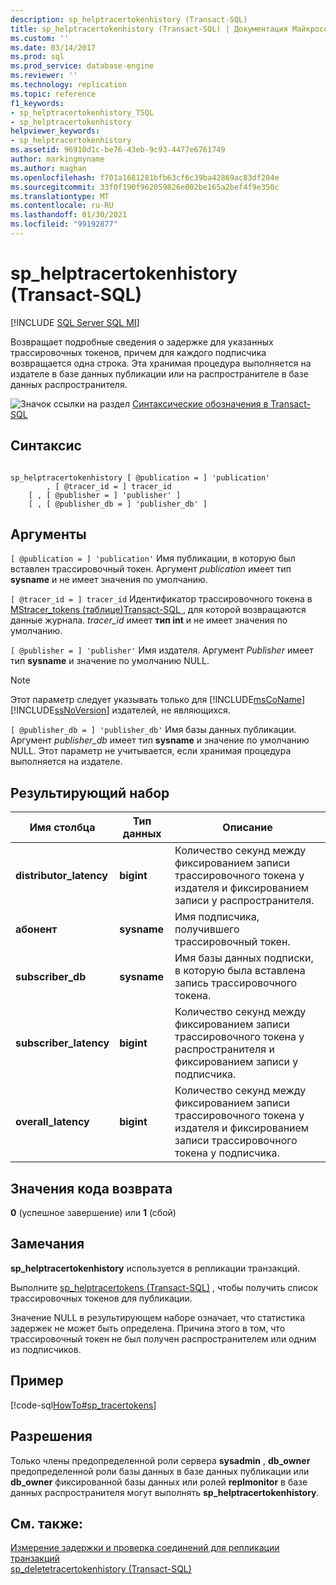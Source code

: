 ```yaml
---
description: sp_helptracertokenhistory (Transact-SQL)
title: sp_helptracertokenhistory (Transact-SQL) | Документация Майкрософт
ms.custom: ''
ms.date: 03/14/2017
ms.prod: sql
ms.prod_service: database-engine
ms.reviewer: ''
ms.technology: replication
ms.topic: reference
f1_keywords:
- sp_helptracertokenhistory_TSQL
- sp_helptracertokenhistory
helpviewer_keywords:
- sp_helptracertokenhistory
ms.assetid: 96910d1c-be76-43eb-9c93-4477e6761749
author: markingmyname
ms.author: maghan
ms.openlocfilehash: f701a1681281bfb63cf6c39ba42869ac83df204e
ms.sourcegitcommit: 33f0f190f962059826e002be165a2bef4f9e350c
ms.translationtype: MT
ms.contentlocale: ru-RU
ms.lasthandoff: 01/30/2021
ms.locfileid: "99192877"
---
```

# <a name="sp_helptracertokenhistory-transact-sql"></a>sp_helptracertokenhistory (Transact-SQL)
[!INCLUDE [SQL Server SQL MI](../../includes/applies-to-version/sql-asdbmi.md)]

  Возвращает подробные сведения о задержке для указанных трассировочных токенов, причем для каждого подписчика возвращается одна строка. Эта хранимая процедура выполняется на издателе в базе данных публикации или на распространителе в базе данных распространителя.  
  
 ![Значок ссылки на раздел](../../database-engine/configure-windows/media/topic-link.gif "Значок ссылки на раздел") [Синтаксические обозначения в Transact-SQL](../../t-sql/language-elements/transact-sql-syntax-conventions-transact-sql.md)  
  
## <a name="syntax"></a>Синтаксис  
  
```  
  
sp_helptracertokenhistory [ @publication = ] 'publication'   
        , [ @tracer_id = ] tracer_id  
    [ , [ @publisher = ] 'publisher' ]  
    [ , [ @publisher_db = ] 'publisher_db' ]  
```  
  
## <a name="arguments"></a>Аргументы  
`[ @publication = ] 'publication'` Имя публикации, в которую был вставлен трассировочный токен. Аргумент *publication* имеет тип **sysname** и не имеет значения по умолчанию.  
  
`[ @tracer_id = ] tracer_id` Идентификатор трассировочного токена в [MStracer_tokens &#40;таблице&#41;Transact-SQL ](../../relational-databases/system-tables/mstracer-tokens-transact-sql.md) , для которой возвращаются данные журнала. *tracer_id* имеет **тип int** и не имеет значения по умолчанию.  
  
`[ @publisher = ] 'publisher'` Имя издателя. Аргумент *Publisher* имеет тип **sysname** и значение по умолчанию NULL.  
  
> [!NOTE]
>  Этот параметр следует указывать только для [!INCLUDE[msCoName](../../includes/msconame-md.md)] [!INCLUDE[ssNoVersion](../../includes/ssnoversion-md.md)] издателей, не являющихся.  
  
`[ @publisher_db = ] 'publisher_db'` Имя базы данных публикации. Аргумент *publisher_db* имеет тип **sysname** и значение по умолчанию NULL. Этот параметр не учитывается, если хранимая процедура выполняется на издателе.  
  
## <a name="result-set"></a>Результирующий набор  
  
|Имя столбца|Тип данных|Описание|  
|-----------------|---------------|-----------------|  
|**distributor_latency**|**bigint**|Количество секунд между фиксированием записи трассировочного токена у издателя и фиксированием записи у распространителя.|  
|**абонент**|**sysname**|Имя подписчика, получившего трассировочный токен.|  
|**subscriber_db**|**sysname**|Имя базы данных подписки, в которую была вставлена запись трассировочного токена.|  
|**subscriber_latency**|**bigint**|Количество секунд между фиксированием записи трассировочного токена у распространителя и фиксированием записи у подписчика.|  
|**overall_latency**|**bigint**|Количество секунд между фиксированием записи трассировочного токена у издателя и фиксированием записи трассировочного токена у подписчика.|  
  
## <a name="return-code-values"></a>Значения кода возврата  
 **0** (успешное завершение) или **1** (сбой)  
  
## <a name="remarks"></a>Замечания  
 **sp_helptracertokenhistory** используется в репликации транзакций.  
  
 Выполните [sp_helptracertokens &#40;Transact-SQL&#41;](../../relational-databases/system-stored-procedures/sp-helptracertokens-transact-sql.md) , чтобы получить список трассировочных токенов для публикации.  
  
 Значение NULL в результирующем наборе означает, что статистика задержек не может быть определена. Причина этого в том, что трассировочный токен не был получен распространителем или одним из подписчиков.  
  
## <a name="example"></a>Пример  
 [!code-sql[HowTo#sp_tracertokens](../../relational-databases/replication/codesnippet/tsql/sp-helptracertokenhistor_1.sql)]  
  
## <a name="permissions"></a>Разрешения  
 Только члены предопределенной роли сервера **sysadmin** , **db_owner** предопределенной роли базы данных в базе данных публикации или **db_owner** фиксированной базы данных или ролей **replmonitor** в базе данных распространителя могут выполнять **sp_helptracertokenhistory**.  
  
## <a name="see-also"></a>См. также:  
 [Измерение задержки и проверка соединений для репликации транзакций](../../relational-databases/replication/monitor/measure-latency-and-validate-connections-for-transactional-replication.md)   
 [sp_deletetracertokenhistory &#40;Transact-SQL&#41;](../../relational-databases/system-stored-procedures/sp-deletetracertokenhistory-transact-sql.md)  
  
  
